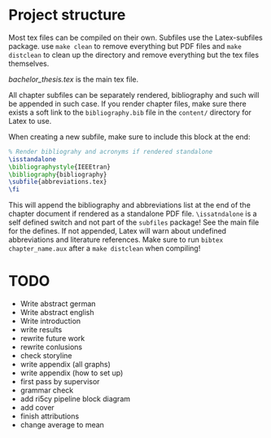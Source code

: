 # Project structure
Most tex files can be compiled on their own. Subfiles use the Latex-subfiles package. use `make clean` to remove everything but PDF files and `make distclean` to clean up the directory and remove everything but the tex files themselves.

*bachelor_thesis.tex* is the main tex file.

All chapter subfiles can be separately rendered, bibliography and such will be appended in such case. If you render chapter files, make sure there exists a soft link to the `bibliography.bib` file in the `content/` directory for Latex to use.

When creating a new subfile, make sure to include this block at the end:
```latex
% Render bibliograhy and acronyms if rendered standalone
\isstandalone
\bibliographystyle{IEEEtran}
\bibliography{bibliography}
\subfile{abbreviations.tex}
\fi
```
This will append the bibliography and abbreviations list at the end of the chapter document if rendered as a standalone PDF file. `\issatndalone` is a self defined switch and not part of the `subfiles` package! See the main file for the defines. If not appended, Latex will warn about undefined abbreviations and literature references. Make sure to run `bibtex chapter_name.aux` after a `make distclean` when compiling!


# TODO
* Write abstract german
* Write abstract english
* Write introduction
* write results
* rewrite future work
* rewrite conlusions
* check storyline 
* write appendix (all graphs)
* write appendix (how to set up)
* first pass by supervisor
* grammar check 
* add ri5cy pipeline block diagram
* add cover
* finish attributions
* change average to mean